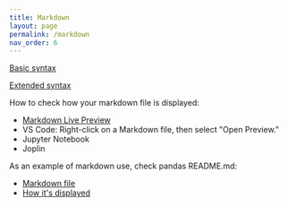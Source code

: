 ```yaml
---
title: Markdown
layout: page
permalink: /markdown
nav_order: 6
---
```


[Basic syntax](https://www.markdownguide.org/basic-syntax/)

[Extended syntax](https://www.markdownguide.org/extended-syntax/)

How to check how your markdown file is displayed:

- [Markdown Live Preview](https://markdownlivepreview.com/)
- VS Code: Right-click on a Markdown file, then select "Open Preview."
- Jupyter Notebook
- Joplin

As an example of markdown use, check pandas README.md:
- [Markdown file](https://github.com/pandas-dev/pandas/blob/main/README.md?plain=1)
- [How it's displayed](https://github.com/pandas-dev/pandas/blob/main/README.md)
